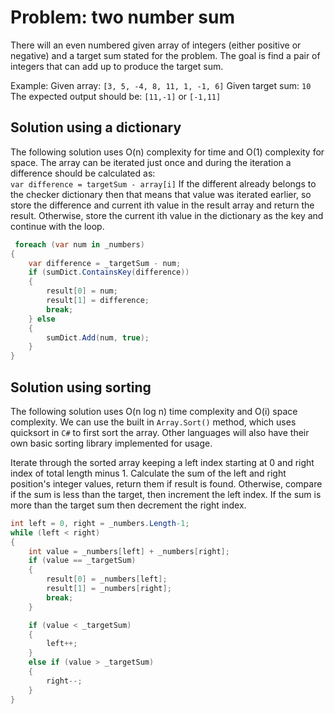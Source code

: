 # Problem: two number sum

There will an even numbered given array of integers (either positive or negative) and a target sum stated for the problem.
The goal is find a pair of integers that can add up to produce the target sum.

Example:
Given array: `[3, 5, -4, 8, 11, 1, -1, 6]`
Given target sum: `10`
The expected output should be: `[11,-1]` or `[-1,11]`

## Solution using a dictionary

The following solution uses O(n) complexity for time and O(1) complexity for space.
The array can be iterated just once and during the iteration a difference should be calculated as:  
`var difference = targetSum - array[i]`
If the different already belongs to the checker dictionary then that means that value was iterated earlier,
so store the difference and current ith value in the result array and return the result.
Otherwise, store the current ith value in the dictionary as the key and continue with the loop.

```csharp
 foreach (var num in _numbers)
{
    var difference = _targetSum - num;
    if (sumDict.ContainsKey(difference))
    {
        result[0] = num;
        result[1] = difference;
        break;
    } else
    {
        sumDict.Add(num, true);
    }
}
```

## Solution using sorting

The following solution uses O(n log n) time complexity and O(i) space complexity.
We can use the built in `Array.Sort()` method, which uses quicksort in `C#` to first sort the array.
Other languages will also have their own basic sorting library implemented for usage.

Iterate through the sorted array keeping a left index starting at 0 and right index of total length minus 1.
Calculate the sum of the left and right position's integer values, return them if result is found.
Otherwise, compare if the sum is less than the target, then increment the left index.
If the sum is more than the target sum then decrement the right index.

```csharp
int left = 0, right = _numbers.Length-1;
while (left < right)
{
    int value = _numbers[left] + _numbers[right];
    if (value == _targetSum)
    {
        result[0] = _numbers[left];
        result[1] = _numbers[right];
        break;
    }

    if (value < _targetSum)
    {
        left++;
    }
    else if (value > _targetSum)
    {
        right--;
    }
}
```
